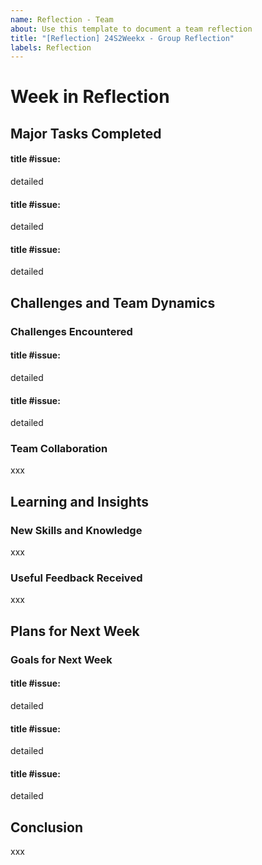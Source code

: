 ```yaml
---
name: Reflection - Team
about: Use this template to document a team reflection
title: "[Reflection] 24S2Weekx - Group Reflection"
labels: Reflection
---
```

# Week in Reflection

## Major Tasks Completed
#### title #issue: 
detailed
  
#### title #issue: 
detailed
  
#### title #issue: 
detailed
  
## Challenges and Team Dynamics
### Challenges Encountered
#### title #issue: 
detailed

#### title #issue: 
detailed
  
### Team Collaboration
xxx


## Learning and Insights
### New Skills and Knowledge
xxx

### Useful Feedback Received
xxx

## Plans for Next Week
### Goals for Next Week

#### title #issue: 
detailed

#### title #issue: 
detailed

#### title #issue: 
detailed

## Conclusion
xxx


